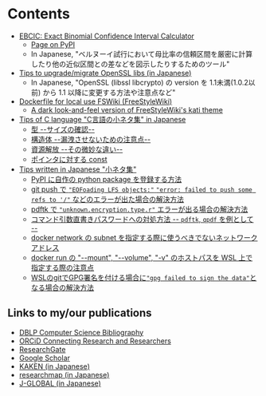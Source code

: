 # Contents

<!-- Replace '.md' with '.html', and add 'https://kazkobara.github.io/tips-jp' -->

- [EBCIC: Exact Binomial Confidence Interval Calculator](https://kazkobara.github.io/ebcic/)
  - [Page on PyPI](https://pypi.org/project/ebcic/)
  - In Japanese, "ベルヌーイ試行において母比率の信頼区間を厳密に計算したり他の近似区間との差などを図示したりするためのツール"
- [Tips to upgrade/migrate OpenSSL libs (in Japanese)](https://kazkobara.github.io/openssl-migration)
  - In Japanese, "OpenSSL (libssl libcrypto) の version を 1.1未満(1.0.2以前) から 1.1 以降に変更する方法や注意点など"
- [Dockerfile for local use FSWiki (FreeStyleWiki)](https://kazkobara.github.io/dockerfile_fswiki_local/)
  - [A dark look-and-feel version of FreeStyleWiki's kati theme](https://kazkobara.github.io/kati_dark)
- [Tips of C language "C言語の小ネタ集" in Japanese](https://kazkobara.github.io/c-resource-mgmt/)
  - [型 --サイズの確認--](https://kazkobara.github.io/c-resource-mgmt/sizeof.html)
  - [構造体 --漏洩させないための注意点--](https://kazkobara.github.io/c-resource-mgmt/struct.html)
  - [資源解放 --その微妙な違い--](https://kazkobara.github.io/c-resource-mgmt/release.html)
  - [ポインタに対する const](https://kazkobara.github.io/c-resource-mgmt/const_pointer.html)
- [Tips written in Japanese "小ネタ集"](https://kazkobara.github.io/tips-jp)
  - [PyPI に自作の python package を登録する方法](https://kazkobara.github.io/tips-jp/python/PyPI.html)
  - [git push で `"EOFoading LFS objects:"` `"error: failed to push some refs to '/"` などのエラーが出た場合の解決方法](https://kazkobara.github.io/tips-jp/linux/git_faild_to_push_some_refs.html)
  - [pdftk で `"unknown.encryption.type.r"` エラーが出る場合の解決方法](https://kazkobara.github.io/tips-jp/linux/pdftk_unknown_encryption_type_r.html)
  - [コマンド引数直書きパスワードへの対処方法 -- `pdftk`, `qpdf` を例として --](https://kazkobara.github.io/tips-jp/linux/password_prompter.html)
  - [docker network の subnet を指定する際に使うべきでないネットワークアドレス](https://kazkobara.github.io/tips-jp/docker/subnet.html)
  - [docker run の "--mount", "--volume", "-v" のホストパスを WSL 上で指定する際の注意点](https://kazkobara.github.io/tips-jp/docker/bind-mount-wsl.html)
  - [WSLのgitでGPG署名を付ける場合に`"gpg failed to sign the data"`となる場合の解決方法](https://kazkobara.github.io/tips-jp/linux/gpg_failed_to_sign_the_data_in_git_on_wsl.html)

## Links to my/our publications

- [DBLP Computer Science Bibliography](https://dblp.org/pid/84/6059.html)
- [ORCiD Connecting Research and Researchers](https://orcid.org/0000-0002-4854-5742)
- [ResearchGate](https://www.researchgate.net/profile/Kazukuni-Kobara)
- [Google Scholar](https://scholar.google.co.jp/scholar?as_sdt=2007&q=Kazukuni+Kobara)
- [KAKEN (in Japanese)](https://nrid.nii.ac.jp/nrid/1000070323649/)
- [researchmap (in Japanese)](https://researchmap.jp/KazKobara/)
- [J-GLOBAL (in Japanese)](https://jglobal.jst.go.jp/detail/?JGLOBAL_ID=200901051249623484)
